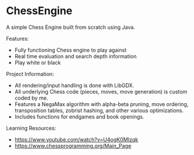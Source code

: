 # ChessEngine

A simple Chess Engine built from scratch using Java.

Features:
- Fully functioning Chess engine to play against
- Real time evaluation and search depth information
- Play white or black

Project Information:
- All rendering/input handling is done with LibGDX.
- All underlying Chess code (pieces, moves, move generation) is custom coded by me. 
- Features a NegaMax algorithm with alpha-beta pruning, move ordering, transposition tables, zobrist hashing, and other various optimizations.
- Includes functions for endgames and book openings.

Learning Resources:
- https://www.youtube.com/watch?v=U4ogK0MIzqk
- https://www.chessprogramming.org/Main_Page

